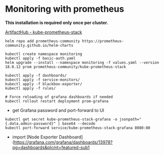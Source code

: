# Monitoring with prometheus

**This installation is required only once per cluster.**

[ArtifactHub - kube-prometheus-stack](https://artifacthub.io/packages/helm/prometheus-community/kube-prometheus-stack)

```shell
helm repo add prometheus-community https://prometheus-community.github.io/helm-charts
```

```shell
kubectl create namespace monitoring
kubectl apply -f basic-auth.yaml
helm upgrade --install --namespace monitoring -f values.yaml --version 18.0.12 prom prometheus-community/kube-prometheus-stack

kubectl apply -f dashboards/
kubectl apply -f service-monitors/
kubectl apply -f blackbox-exporter/
kubectl apply -f rules/

# Force reloading of grafana dashboards if needed
kubectl rollout restart deployment prom-grafana
```

* get Grafana password and port-forward to UI

```shell
kubectl get secret kube-prometheus-stack-grafana -o jsonpath="{.data.admin-password}" | base64 --decode
kubectl port-forward service/kube-prometheus-stack-grafana 8080:80
```

* import [Node Exporter Dashboard](https://grafana.com/grafana/dashboards/13978?pg=dashboards&plcmt=featured-sub1
